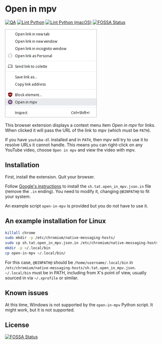 # Open in mpv

[![QA](https://github.com/Tatsh/open-in-mpv/workflows/QA/badge.svg)](https://github.com/Tatsh/open-in-mpv/actions?query=workflow%3AQA)
[![Lint Python](https://github.com/Tatsh/open-in-mpv/workflows/Lint%20python/badge.svg)](https://github.com/Tatsh/open-in-mpv/actions?query=workflow%3A%22Lint+python%22)
[![Lint Python (macOS)](<https://github.com/Tatsh/open-in-mpv/workflows/Lint%20python%20(macOS)/badge.svg>)](https://github.com/Tatsh/open-in-mpv/actions?query=workflow%3A%22Lint+python+%28macOS%29%22)
[![FOSSA Status](https://app.fossa.com/api/projects/git%2Bgithub.com%2FTatsh%2Fopen-in-mpv.svg?type=shield)](https://app.fossa.com/projects/git%2Bgithub.com%2FTatsh%2Fopen-in-mpv?ref=badge_shield)

![Context menu item](context-item.png)

This browser extension displays a context menu item _Open in mpv_ for links.
When clicked it will pass the URL of the link to mpv (which must be `PATH`).

If you have `youtube-dl` installed and in `PATH`, then mpv will try to use it
to resolve URLs it cannot handle. This means you can right-click on any YouTube
video, choose `Open in mpv` and view the video with mpv.

## Installation

First, install the extension. Quit your browser.

Follow [Google's instructions](https://developer.chrome.com/extensions/nativeMessaging#native-messaging-host-location)
to install the `sh.tat.open_in_mpv.json.in` file (remove the `.in` ending). You
need to modify it, changing `@BINPATH@` to fit your system.

An example script `open-in-mpv` is provided but you do not have to use it.

## An example installation for Linux

```sh
killall chrome
sudo mkdir -p /etc/chromium/native-messaging-hosts/
sudo cp sh.tat.open_in_mpv.json.in /etc/chromium/native-messaging-hosts/sh.tat.open_in_mpv.json
mkdir -p ~/.local/bin
cp open-in-mpv ~/.local/bin/
```

For this case, `@BINPATH@` should be `/home/username/.local/bin` in
`/etc/chromium/native-messaging-hosts/sh.tat.open_in_mpv.json`. `~/.local/bin`
must be in PATH, including from X's point of view, usually sourced in via
`~/.xprofile` or similar.

## Known issues

At this time, Windows is not supported by the `open-in-mpv` Python script. It
might work, but it is not supported.

## License
[![FOSSA Status](https://app.fossa.com/api/projects/git%2Bgithub.com%2FTatsh%2Fopen-in-mpv.svg?type=large)](https://app.fossa.com/projects/git%2Bgithub.com%2FTatsh%2Fopen-in-mpv?ref=badge_large)
